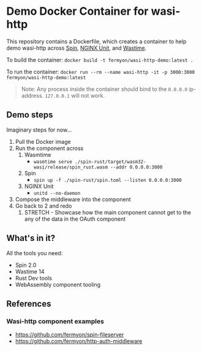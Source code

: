 # Demo Docker Container for wasi-http

This repository contains a Dockerfile, which creates a container to help demo wasi-http across
[Spin](https://github.com/fermyon/spin), [NGINX Unit](https://unit.nginx.org/),
and [Wastime](https://github.com/bytecodealliance/wasmtime).

To build the container:
`docker build -t fermyon/wasi-http-demo:latest .`

To run the container:
`docker run --rm --name wasi-http -it -p 3000:3000 fermyon/wasi-http-demo:latest`

> Note: Any process inside the container should bind to the `0.0.0.0` ip-address. `127.0.0.1` will not work.

## Demo steps

Imaginary steps for now...

1. Pull the Docker image
2. Run the component across
    1. Wasmtime
        - `wasmtime serve ./spin-rust/target/wasm32-wasi/release/spin_rust.wasm --addr 0.0.0.0:3000`
    2. Spin
        - `spin up -f ./spin-rust/spin.toml --listen 0.0.0.0:3000`
    3. NGINX Unit
        - `unitd --no-daemon`
3. Compose the middleware into the component
4. Go back to 2 and redo
    1. STRETCH - Showcase how the main component cannot get to the any of the data in the OAuth component

## What's in it?

All the tools you need:
- Spin 2.0
- Wastime 14
- Rust Dev tools
- WebAssembly component tooling

## References

### Wasi-http component examples

- https://github.com/fermyon/spin-fileserver
- https://github.com/fermyon/http-auth-middleware

